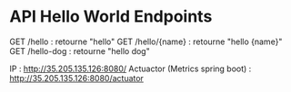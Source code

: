 # API Hello World Endpoints
GET /hello : retourne "hello"
GET /hello/{name} : retourne "hello {name}"
GET /hello-dog : retourne "hello dog"

IP : http://35.205.135.126:8080/
Actuactor (Metrics spring boot) : http://35.205.135.126:8080/actuator

